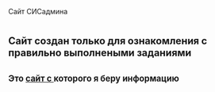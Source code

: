 Сайт СИСадмина

<html>
  <body>       
    <head>
          <h1> 
                <span style="font-size:0.7em;"> Сайт создан только для ознакомления с правильно выполнеными заданиями </span></h1>            
          <h2> 
                <span style="font-size:0.8em;">Это <a href="https://docs.justm.site/" target="https://docs.justm.site/">сайт c </a> которого я беру информацию  </span></h2> 
            <style>
              {background-color: #fdf0d5}
            </style> 
          </head>
      </body>  
</html>
